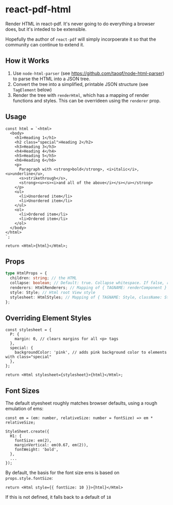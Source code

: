 # react-pdf-html

Render HTML in react-pdf. It's never going to do everything a browser does, but it's inteded to be extensible.

Hopefully the author of `react-pdf` will simply incorpoerate it so that the community can continue to extend it.

## How it Works

1. Use `node-html-parser` (see https://github.com/taoqf/node-html-parser) to parse the HTML into a JSON tree.
2. Convert the tree into a simplified, printable JSON structure (see `TagElement` below)
3. Render the tree with `renderHtml`, which has a mapping of render functions and styles. This can be overrideen using the `renderer` prop.

## Usage

```tsx
const html = `<html>
  <body>
    <h1>Heading 1</h1>
    <h2 class="special">Heading 2</h2>
    <h3>Heading 3</h3>
    <h4>Heading 4</h4>
    <h5>Heading 5</h5>
    <h6>Heading 6</h6>
    <p>
      Paragraph with <strong>bold</strong>, <i>italic</i>, <u>underline</u>,
      <s>strikethrough</s>,
      <strong><u><s><i>and all of the above</i></s></u></strong>
    </p>
    <ul>
      <li>Unordered item</li>
      <li>Unordered item</li>
    </ul>
    <ol>
      <li>Ordered item</li>
      <li>Ordered item</li>
    </ol>
  </body>
</html>
`;

return <Html>{html}</Html>;
```

## Props

```ts
type HtmlProps = {
  children: string; // the HTML
  collapse: boolean; // Default: true. Collapse whitespace. If false, render newlines as breaks
  renderers: HtmlRenderers; // Mapping of { TAGNAME: renderComponent }
  style: Style; // Html root View style
  stylesheet: HtmlStyles; // Mapping of { TAGNAME: Style, className: Style }
};
```

## Overriding Element Styles

```tsx
const stylesheet = {
  P: {
    margin: 0, // clears margins for all <p> tags
  },
  special: {
    backgroundColor: 'pink', // adds pink background color to elements with class="special"
  },
};

return <Html stylesheet={stylesheet}>{html}</Html>;
```

## Font Sizes
The default styesheet roughly matches browser defaults, using a rough emulation of ems:
```tsx
const em = (em: number, relativeSize: number = fontSize) => em * relativeSize;

StyleSheet.create({
  H1: {
    fontSize: em(2),
    marginVertical: em(0.67, em(2)),
    fontWeight: 'bold',
  },
  ...
});
```

By default, the basis for the font size ems is based on `props.style.fontSize`:
```tsx
return <Html style={{ fontSize: 10 }}>{html}</Html>
```

If this is not defined, it falls back to a default of `18`
